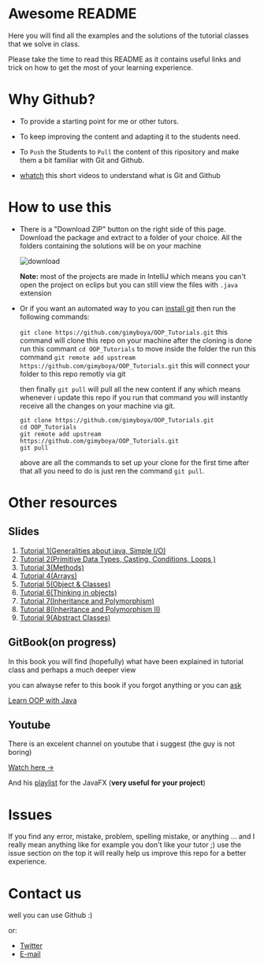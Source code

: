 # Awesome README

Here you will find all the examples and the solutions of the tutorial classes that we solve in class.

Please take the time to read this README as it contains useful links and trick on how to get the most of your learning experience.

# Why Github?

- To provide a starting point for me or other tutors.

- To keep improving the content and adapting it to the students need.

- To `Push` the Students to `Pull` the content of this ripository and make them a bit familiar with Git and Github.
- [whatch](http://bit.ly/DevtipsGit) this short videos to understand what is Git and Github

# How to use this 

- There is a "Download ZIP" button on the right side of this page. Download the package and extract to a folder of your choice. All the folders containing the solutions will be on your machine 

  ![download](../reveal/img/download.gif)

  **Note:** most of the projects are made in IntelliJ which means you can't open the project on eclips but you can still view the files with `.java ` extension

- Or if you want an automated way to you can [install git](https://git-scm.com/download/win) then run the following commands:

  `git clone https://github.com/gimyboya/OOP_Tutorials.git`  this command will clone this repo on your machine
  after the cloning is done run this commant `cd OOP_Tutorials` to move inside the folder 
  the run this command `git remote add upstream https://github.com/gimyboya/OOP_Tutorials.git` this will connect your folder to this repo remotly via git

  then finally `git pull` will pull all the new content if any which means whenever i update this repo if you run that command you will instantly receive all the changes on your machine via git. 

  ```git
  git clone https://github.com/gimyboya/OOP_Tutorials.git
  cd OOP_Tutorials
  git remote add upstream https://github.com/gimyboya/OOP_Tutorials.git
  git pull
  ```
  above are all the commands to set up your clone for the first time after that all you need to do is just ren the command `git pull`.

# Other resources

## Slides 

1. [Tutorial 1(Generalities about java, Simple I/O)](http://bit.ly/FirstDeck)
2. [Tutorial 2(Primitive Data Types, Casting, Conditions, Loops )](http://bit.ly/SecoundDeck)
3. [Tutorial 3(Methods)](http://bit.ly/ThirDeck)
4. [Tutorial 4(Arrays)](http://bit.ly/slid4)
5. [Tutorial 5(Object & Classes)](http://bit.ly/Tut-5)
6. [Tutorial 6(Thinking in objects)](http://bit.ly/tut-6)
7. [Tutorial 7(Inheritance and Polymorphism)](http://bit.ly/tut-7)
8. [Tutorial 8(Inheritance and Polymorphism II)](http://bit.ly/tut-8)
9. [Tutorial 9(Abstract Classes)](http://bit.ly/tut-9)

## GitBook(on progress)

In this book you will find (hopefully) what have been  explained  in tutorial class and perhaps a much deeper view

you can alwayse refer to this book if you forgot anything or you can [ask](#Contact-us)

[Learn OOP with Java](http://bit.ly/OOPB00k)

## Youtube

There is an excelent channel on youtube that i suggest (the guy is not boring)

[Watch here ->](http://bit.ly/JavaBeg)

And his [playlist](http://bit.ly/JavaFXGui) for the JavaFX (**very useful for your project**)



# Issues

If you find any error, mistake, problem, spelling mistake, or anything ... and I really mean anything like for example you don't like your tutor ;) use the issue section on the top it will really help us improve this repo for a better experience.   


# Contact us

well you can use Github :) 

or:

- [Twitter](https://twitter.com/AfatahB)
- [E-mail](mailto:b.afatah@yahoo.com)

